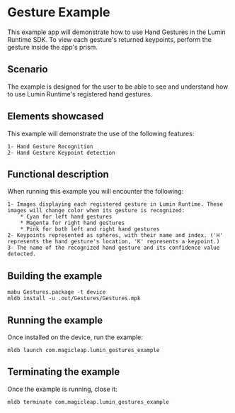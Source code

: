 # Gesture Example
This example app will demonstrate how to use Hand Gestures in the Lumin Runtime SDK. To view each gesture's
returned keypoints, perform the gesture inside the app's prism.

## Scenario ##
The example is designed for the user to be able to see and understand how to use Lumin Runtime's registered hand gestures.

## Elements showcased ##
This example will demonstrate the use of the following features:

	1- Hand Gesture Recognition
	2- Hand Gesture Keypoint detection

## Functional description ##
When running this example you will encounter the following:

	1- Images displaying each registered gesture in Lumin Runtime. These images will change color when its gesture is recognized:
		* Cyan for left hand gestures
		* Magenta for right hand gestures
		* Pink for both left and right hand gestures
	2- Keypoints represented as spheres, with their name and index. ('H' represents the hand gesture's location, 'K' represents a keypoint.)
	3- The name of the recognized hand gesture and its confidence value detected.

## Building the example ##
```shell
mabu Gestures.package -t device
mldb install -u .out/Gestures/Gestures.mpk
```

## Running the example ##
Once installed on the device, run the example:
```shell
mldb launch com.magicleap.lumin_gestures_example
```

## Terminating the example ##
Once the example is running, close it:
```shell
mldb terminate com.magicleap.lumin_gestures_example
```